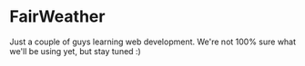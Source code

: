 FairWeather
===========

Just a couple of guys learning web development. We're not 100% sure what we'll be using yet, but stay tuned :)
